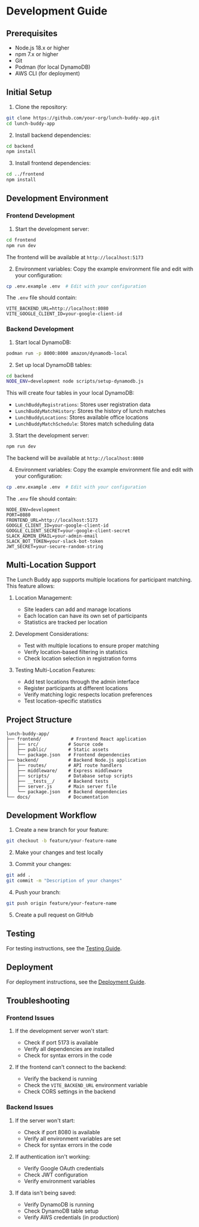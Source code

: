 # Development Guide

## Prerequisites
- Node.js 18.x or higher
- npm 7.x or higher
- Git
- Podman (for local DynamoDB)
- AWS CLI (for deployment)

## Initial Setup

1. Clone the repository:
```bash
git clone https://github.com/your-org/lunch-buddy-app.git
cd lunch-buddy-app
```

2. Install backend dependencies:
```bash
cd backend
npm install
```

3. Install frontend dependencies:
```bash
cd ../frontend
npm install
```

## Development Environment

### Frontend Development
1. Start the development server:
```bash
cd frontend
npm run dev
```
The frontend will be available at `http://localhost:5173`

2. Environment variables:
Copy the example environment file and edit with your configuration:
```bash
cp .env.example .env  # Edit with your configuration
```

The `.env` file should contain:
```env
VITE_BACKEND_URL=http://localhost:8080
VITE_GOOGLE_CLIENT_ID=your-google-client-id
```

### Backend Development
1. Start local DynamoDB:
```bash
podman run -p 8000:8000 amazon/dynamodb-local
```

2. Set up local DynamoDB tables:
```bash
cd backend
NODE_ENV=development node scripts/setup-dynamodb.js
```

This will create four tables in your local DynamoDB:
- `LunchBuddyRegistrations`: Stores user registration data
- `LunchBuddyMatchHistory`: Stores the history of lunch matches
- `LunchBuddyLocations`: Stores available office locations
- `LunchBuddyMatchSchedule`: Stores match scheduling data

3. Start the development server:
```bash
npm run dev
```
The backend will be available at `http://localhost:8080`

4. Environment variables:
Copy the example environment file and edit with your configuration:
```bash
cp .env.example .env  # Edit with your configuration
```

The `.env` file should contain:
```env
NODE_ENV=development
PORT=8080
FRONTEND_URL=http://localhost:5173
GOOGLE_CLIENT_ID=your-google-client-id
GOOGLE_CLIENT_SECRET=your-google-client-secret
SLACK_ADMIN_EMAIL=your-admin-email
SLACK_BOT_TOKEN=your-slack-bot-token
JWT_SECRET=your-secure-random-string
```

## Multi-Location Support

The Lunch Buddy app supports multiple locations for participant matching. This feature allows:

1. Location Management:
   - Site leaders can add and manage locations
   - Each location can have its own set of participants
   - Statistics are tracked per location

2. Development Considerations:
   - Test with multiple locations to ensure proper matching
   - Verify location-based filtering in statistics
   - Check location selection in registration forms

3. Testing Multi-Location Features:
   - Add test locations through the admin interface
   - Register participants at different locations
   - Verify matching logic respects location preferences
   - Test location-specific statistics

## Project Structure

```
lunch-buddy-app/
├── frontend/           # Frontend React application
│   ├── src/           # Source code
│   ├── public/        # Static assets
│   └── package.json   # Frontend dependencies
├── backend/           # Backend Node.js application
│   ├── routes/        # API route handlers
│   ├── middleware/    # Express middleware
│   ├── scripts/       # Database setup scripts
│   ├── __tests__/     # Backend tests
│   ├── server.js      # Main server file
│   └── package.json   # Backend dependencies
└── docs/              # Documentation
```

## Development Workflow

1. Create a new branch for your feature:
```bash
git checkout -b feature/your-feature-name
```

2. Make your changes and test locally

3. Commit your changes:
```bash
git add .
git commit -m "Description of your changes"
```

4. Push your branch:
```bash
git push origin feature/your-feature-name
```

5. Create a pull request on GitHub

## Testing

For testing instructions, see the [Testing Guide](testing.md).

## Deployment

For deployment instructions, see the [Deployment Guide](deployment.md).

## Troubleshooting

### Frontend Issues
1. If the development server won't start:
   - Check if port 5173 is available
   - Verify all dependencies are installed
   - Check for syntax errors in the code

2. If the frontend can't connect to the backend:
   - Verify the backend is running
   - Check the `VITE_BACKEND_URL` environment variable
   - Check CORS settings in the backend

### Backend Issues
1. If the server won't start:
   - Check if port 8080 is available
   - Verify all environment variables are set
   - Check for syntax errors in the code

2. If authentication isn't working:
   - Verify Google OAuth credentials
   - Check JWT configuration
   - Verify environment variables

3. If data isn't being saved:
   - Verify DynamoDB is running
   - Check DynamoDB table setup
   - Verify AWS credentials (in production) 